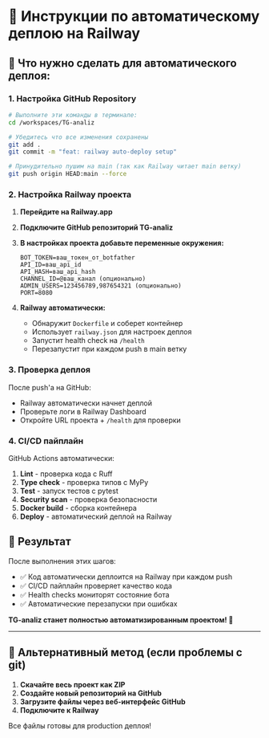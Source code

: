 # 🚀 Инструкции по автоматическому деплою на Railway

## 🎯 Что нужно сделать для автоматического деплоя:

### 1. Настройка GitHub Repository
```bash
# Выполните эти команды в терминале:
cd /workspaces/TG-analiz

# Убедитесь что все изменения сохранены
git add .
git commit -m "feat: railway auto-deploy setup"

# Принудительно пушим на main (так как Railway читает main ветку)
git push origin HEAD:main --force
```

### 2. Настройка Railway проекта

1. **Перейдите на Railway.app**
2. **Подключите GitHub репозиторий TG-analiz**
3. **В настройках проекта добавьте переменные окружения:**
   ```
   BOT_TOKEN=ваш_токен_от_botfather
   API_ID=ваш_api_id
   API_HASH=ваш_api_hash
   CHANNEL_ID=@ваш_канал (опционально)
   ADMIN_USERS=123456789,987654321 (опционально)
   PORT=8080
   ```

4. **Railway автоматически:**
   - Обнаружит `Dockerfile` и соберет контейнер
   - Использует `railway.json` для настроек деплоя
   - Запустит health check на `/health`
   - Перезапустит при каждом push в main ветку

### 3. Проверка деплоя

После push'а на GitHub:
- Railway автоматически начнет деплой
- Проверьте логи в Railway Dashboard
- Откройте URL проекта + `/health` для проверки

### 4. CI/CD пайплайн

GitHub Actions автоматически:
1. **Lint** - проверка кода с Ruff
2. **Type check** - проверка типов с MyPy
3. **Test** - запуск тестов с pytest
4. **Security scan** - проверка безопасности
5. **Docker build** - сборка контейнера
6. **Deploy** - автоматический деплой на Railway

## 🎊 Результат

После выполнения этих шагов:
- ✅ Код автоматически деплоится на Railway при каждом push
- ✅ CI/CD пайплайн проверяет качество кода
- ✅ Health checks мониторят состояние бота
- ✅ Автоматические перезапуски при ошибках

**TG-analiz станет полностью автоматизированным проектом! 🚀**

---

## 🔧 Альтернативный метод (если проблемы с git)

1. **Скачайте весь проект как ZIP**
2. **Создайте новый репозиторий на GitHub**
3. **Загрузите файлы через веб-интерфейс GitHub**
4. **Подключите к Railway**

Все файлы готовы для production деплоя!
